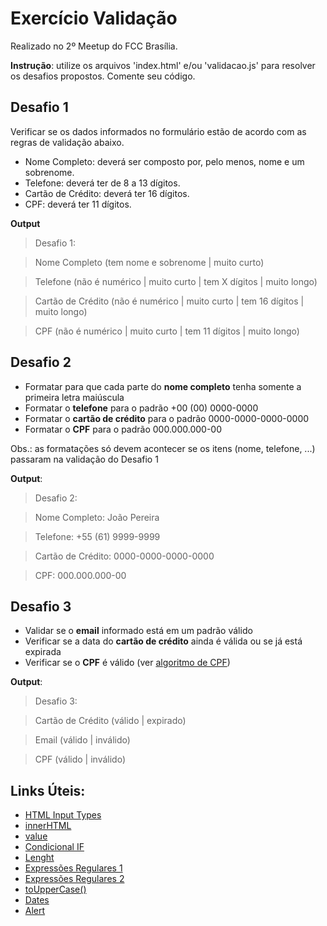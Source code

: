 # Exercício Validação
Realizado no 2º Meetup do FCC Brasília.

**Instrução**: utilize os arquivos 'index.html' e/ou 'validacao.js' para resolver os desafios propostos.
Comente seu código.

## Desafio 1

Verificar se os dados informados no formulário estão de acordo com as regras de validação abaixo.

- Nome Completo: deverá ser composto por, pelo menos, nome e um sobrenome.
- Telefone: deverá ter de 8 a 13 dígitos.
- Cartão de Crédito: deverá ter 16 dígitos.
- CPF: deverá ter 11 dígitos.

**Output**
>Desafio 1:

>Nome Completo (tem nome e sobrenome | muito curto)

>Telefone (não é numérico | muito curto | tem X dígitos | muito longo)

>Cartão de Crédito (não é numérico | muito curto | tem 16 dígitos | muito longo)

>CPF (não é numérico | muito curto | tem 11 dígitos | muito longo)


## Desafio 2
- Formatar para que cada parte do **nome completo** tenha somente a primeira letra maiúscula
- Formatar o **telefone** para o padrão +00 (00) 0000-0000
- Formatar o **cartão de crédito** para o padrão 0000-0000-0000-0000
- Formatar o **CPF** para o padrão 000.000.000-00


Obs.: as formatações só devem acontecer se os itens (nome, telefone, ...) passaram na validação do Desafio 1

**Output**:
>Desafio 2:

>Nome Completo: João Pereira

>Telefone: +55 (61) 9999-9999

>Cartão de Crédito: 0000-0000-0000-0000

>CPF: 000.000.000-00

## Desafio 3
- Validar se o **email** informado está em um padrão válido
- Verificar se a data do **cartão de crédito** ainda é válida ou se já está expirada
- Verificar se o **CPF** é válido (ver [algoritmo de CPF](http://www.geradorcpf.com/algoritmo_do_cpf.htm))

**Output**:
>Desafio 3:

>Cartão de Crédito (válido | expirado)

>Email (válido | inválido)

>CPF (válido | inválido)


## Links Úteis:
* [HTML Input Types](http://www.w3schools.com/html/html_form_input_types.asp)
* [innerHTML](http://www.w3schools.com/jsref/prop_html_innerhtml.asp)
* [value](http://www.w3schools.com/jsref/prop_text_value.asp)
* [Condicional IF](https://developer.mozilla.org/pt-BR/docs/Web/JavaScript/Reference/Statements/if...else)
* [Lenght](http://www.w3schools.com/jsref/jsref_length_string.asp)
* [Expressões Regulares 1](https://developer.mozilla.org/pt-BR/docs/Web/JavaScript/Guide/Regular_Expressions)
* [Expressões Regulares 2](http://eloquentjavascript.net/09_regexp.html)
* [toUpperCase()](http://www.w3schools.com/jsref/jsref_touppercase.asp)
* [Dates](http://www.w3schools.com/js/js_dates.asp)
* [Alert](http://www.w3schools.com/jsref/met_win_alert.asp)
